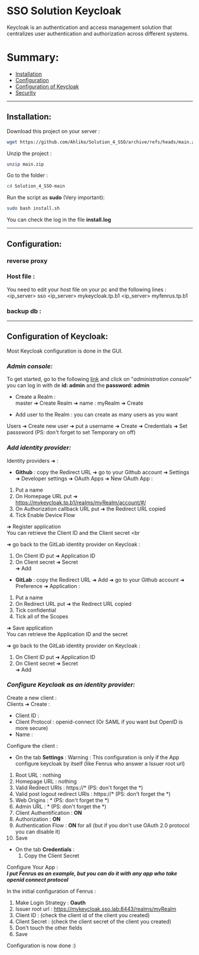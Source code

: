 # **SSO Solution Keycloak**

Keycloak is an authentication and access management solution that centralizes user authentication and authorization across different systems.

# **Summary:**

- [Installation](#installation)
- [Configuration](#configuration)
- [Configuration of Keycloak](#configuration-de-keycloak)
- [Security](#securité)

---

## **Installation:**

Download this project on your server : <br>
```bash
wget https://github.com/Ahliko/Solution_4_SSO/archive/refs/heads/main.zip
```

Unzip the project : <br>
```bash
unzip main.zip
```

Go to the folder : <br>
```bash
cd Solution_4_SSO-main
```

Run the script as **sudo** (Very important): <br>
```bash
sudo bash install.sh
```

You can check the log in the file **install.log** <br>

---

## **Configuration:**
### reverse proxy 

### Host file :
You need to edit your host file on your pc and the following lines :
<ip_server> sso
<ip_server> mykeycloak.tp.b1
<ip_server> myfenrus.tp.b1

### backup db :

---

## **Configuration of Keycloak:**
Most Keycloak configuration is done in the GUI. <br>

### *Admin console:*

To get started, go to the following [link](https://mykeycloak.tp.b1) and click on "*administration console*" you can log in with de **id: admin** and the **password: admin**

- Create a Realm : <br>
master ➜ Create Realm ➜ name : myRealm ➜ Create

- Add user to the Realm : 
you can create as many users as you want <br>

Users ➜ Create new user ➜ put a username ➜ Create ➜ Credentials ➜ Set passsword (PS: don't forget to set Temporary on off)

### *Add identity provider:*

Identity providers ➜ :
- **Github** :
copy the Redirect URL ➜ go to your Github account ➜ Settings ➜ Developer settings ➜ OAuth Apps ➜ New OAuth App : <br>

 1) Put a name
 2) On Homepage URL put ➜ https://mykeycloak.tp.b1/realms/myRealm/account/#/
 3) On Authorization callback URL put ➜ the Redirect URL copied
 4) Tick Enable Device Flow

➜ Register application <br>
You can retrieve the Client ID and the Client secret <br

➜ go back to the GitLab identity provider on Keycloak :
 1) On Client ID put ➜ Application ID
 2) On Client secret ➜ Secret <br>
➜ Add 

- **GitLab** :
copy the Redirect URL ➜ Add ➜ go to your Github account ➜ Preference ➜ Application : <br>

 1) Put a name
 2) On Redirect URL put ➜ the Redirect URL copied
 3) Tick confidential
 4) Tick all of the Scopes

➜ Save application <br>
You can retrieve the Application ID and the secret <br>

➜ go back to the GitLab identity provider on Keycloak :
 1) On Client ID put ➜ Application ID
 2) On Client secret ➜ Secret<br>
➜ Add 

### *Configure Keycloak as an identity provider:*

Create a new client : <br>
Clients ➜ Create : 
- Client ID : <Your-App>
- Client Protocol : openid-connect (Or SAML if you want but OpenID is more secure)
- Name : <Your-App>

Configure the client : <br>
- On the tab **Settings** :
Warning : This configuration is only if the App configure keycloak by itself (like Fenrus who answer a Issuer root url)<br>
 1) Root URL : nothing
 2) Homepage URL : nothing
 3) Valid Redirect URIs : https://* (PS: don't forget the *)
 4) Valid post logout redirect URIs : https://* (PS: don't forget the *)
 5) Web Origins : * (PS: don't forget the *)
 6) Admin URL : * (PS: don't forget the *)
 7) Client Authentification : **ON**
 8) Authorization : **ON**
 9) Authentication Flow : **ON** for all (but if you don't use OAuth 2.0 protocol you can disable it)
 10) Save

- On the tab **Credentials** :
    1) Copy the Client Secret

Configure Your App : <br>
***I put Fenrus as an example, but you can do it with any app who take openid connect protocol<br>***

In the initial configuration of Fenrus : <br>

1) Make Login Strategy : **Oauth**
2) Issuer root url : https://mykeycloak.sso.lab:8443/realms/myRealm
3) Client ID : <Your-Client-Id-App> (check the client id of the client you created)
4) Client Secret : <Your-Client-Secret-App> (check the client secret of the client you created)
5) Don't touch the other fields
6) Save

Configuration is now done :)